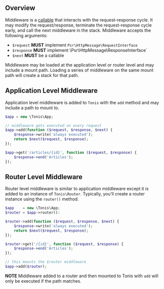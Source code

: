 Overview
--------

Middleware is a [callable](http://php.net/manual/en/language.types.callable.php) that interacts with the request-response cycle. 
It may modify the request/response, terminate the request-response cycle early, and call the next middleware in the stack. 
Middleware accepts the following arguments:

  * ```$request``` **MUST** implement `Psr\HttpMessage\RequestInterface`
  * ```$response``` **MUST** implement \Psr\HttpMessage\ResponseInterface`
  * ```$next``` **MUST** be a callable
   
Middleware may be loaded at the application level or router level and may include a mount path. Loading a series of 
middleware on the same mount path will create a stack for that path. 

Application Level Middleware
----------------------------

Application level middleware is added to `Tonis` with the `add` method and may include a path to mount to.

```php
$app = new \Tonis\App;

// middleware gets executed on every request 
$app->add(function ($request, $response, $next) {
    $response->write('always executed');
    return $next($request, $response);
});

$app->get('/articles/{id}', function ($request, $response) {
    $response->end('Articles');
});
``` 

Router Level Middleware
-----------------------

Router level middleware is similar to application middleware except it is added to an instance of `Tonis\Router`.
Typically, you'll create a router instance using the `router()` method.

```php
$app    = new \Tonis\App;
$router = $app->router():

$router->add(function ($request, $response, $next) {
    $response->write('always executed');
    return $next($request, $response);
});

$router->get('/{id}', function ($request, $response) {
    $response->end('Articles');
});

// this mounts the $router middleware
$app->add($router);
```
**NOTE** Middleware added to a router and then mounted to Tonis with `add` will only be executed if the path matches.
